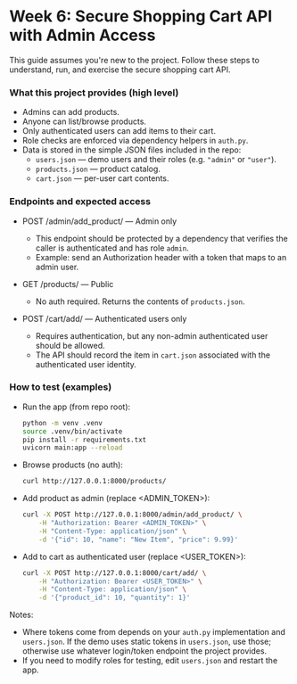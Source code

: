 # Week 6: Secure Shopping Cart API with Admin Access

This guide assumes you're new to the project. Follow these steps to understand, run, and exercise the secure shopping cart API.

### What this project provides (high level)
- Admins can add products.
- Anyone can list/browse products.
- Only authenticated users can add items to their cart.
- Role checks are enforced via dependency helpers in `auth.py`.
- Data is stored in the simple JSON files included in the repo:
    - `users.json` — demo users and their roles (e.g. `"admin"` or `"user"`).
    - `products.json` — product catalog.
    - `cart.json` — per-user cart contents.

### Endpoints and expected access
- POST /admin/add_product/ — Admin only
    - This endpoint should be protected by a dependency that verifies the caller is authenticated and has role `admin`.
    - Example: send an Authorization header with a token that maps to an admin user.

- GET /products/ — Public
    - No auth required. Returns the contents of `products.json`.

- POST /cart/add/ — Authenticated users only
    - Requires authentication, but any non-admin authenticated user should be allowed.
    - The API should record the item in `cart.json` associated with the authenticated user identity.

### How to test (examples)
- Run the app (from repo root):
    ```bash
    python -m venv .venv
    source .venv/bin/activate
    pip install -r requirements.txt
    uvicorn main:app --reload
    ```
- Browse products (no auth):
    ```bash
    curl http://127.0.0.1:8000/products/
    ```

- Add product as admin (replace <ADMIN_TOKEN>):
    ```bash
    curl -X POST http://127.0.0.1:8000/admin/add_product/ \
        -H "Authorization: Bearer <ADMIN_TOKEN>" \
        -H "Content-Type: application/json" \
        -d '{"id": 10, "name": "New Item", "price": 9.99}'
    ```

- Add to cart as authenticated user (replace <USER_TOKEN>):
    ```bash
    curl -X POST http://127.0.0.1:8000/cart/add/ \
        -H "Authorization: Bearer <USER_TOKEN>" \
        -H "Content-Type: application/json" \
        -d '{"product_id": 10, "quantity": 1}'
    ```

Notes:
- Where tokens come from depends on your `auth.py` implementation and `users.json`. If the demo uses static tokens in `users.json`, use those; otherwise use whatever login/token endpoint the project provides.
- If you need to modify roles for testing, edit `users.json` and restart the app.
